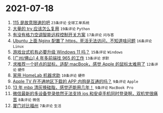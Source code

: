 # 2021-07-18

1. [115 是故意限速的吧](https://www.v2ex.com/t/790160) `23条评论` `全球工单系统`
1. [大量的 try 应该怎么复用](https://www.v2ex.com/t/790153) `19条评论` `Python`
1. [有没有格力空调智能远程控制开关方案](https://www.v2ex.com/t/790154) `17条评论` `问与答`
1. [Ubuntu 上面 Nginx 配置了 https，死活无法访问，不知道啥问题](https://www.v2ex.com/t/790169) `16条评论` `Linux`
1. [游戏台式机有必要升级 Windows 11 吗？](https://www.v2ex.com/t/790184) `15条评论` `Windows`
1. [[广州/佛山] 4 年多前端找 965 的工作](https://www.v2ex.com/t/790175) `13条评论` `求职`
1. [求推荐一个好点的鼠标，适配 macBook，感觉 Apple 的鼠标太难用了](https://www.v2ex.com/t/790186) `12条评论` `硬件`
1. [家用 HomeLab 机器求助](https://www.v2ex.com/t/790180) `10条评论` `硬件`
1. [Apple TV 在不通地区下载的 APP 内购是互通的吗？](https://www.v2ex.com/t/790167) `9条评论` `Apple`
1. [13 年 mbp 清灰换硅脂，感觉还能用几年！](https://www.v2ex.com/t/790166) `9条评论` `MacBook Pro`
1. [微信最新的多设备登录依然无法支持 ios 和安卓手机同时登录啊，双机党很痛苦](https://www.v2ex.com/t/790170) `8条评论` `微信`
1. [厦门对比福州](https://www.v2ex.com/t/790174) `7条评论` `生活`
